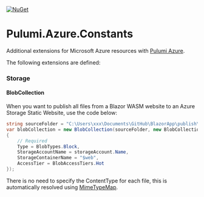 [![NuGet](https://buildstats.info/nuget/Pulumi.Azure.Extensions)](https://www.nuget.org/packages/Pulumi.Azure.Extensions)

# Pulumi.Azure.Constants
Additional extensions for Microsoft Azure resources with [Pulumi Azure](https://github.com/pulumi/pulumi-azure).

The following extensions are defined:

### Storage

#### BlobCollection

When you want to publish all files from a Blazor WASM website to an Azure Storage Static Website, use the code below:

``` c#
string sourceFolder = "C:\Users\xxx\Documents\GitHub\BlazorApp\publish\wwwroot";
var blobCollection = new BlobCollection(sourceFolder, new BlobCollectionArgs
{
    // Required
    Type = BlobTypes.Block,
    StorageAccountName = storageAccount.Name,
    StorageContainerName = "$web",
    AccessTier = BlobAccessTiers.Hot
});
```

There is no need to specify the ContentType for each file, this is automatically resolved using [MimeTypeMap](https://github.com/samuelneff/MimeTypeMap).